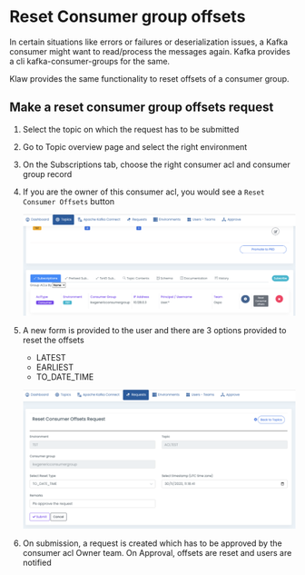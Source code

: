 # Reset Consumer group offsets

In certain situations like errors or failures or deserialization issues, a Kafka consumer might want to read/process the
messages again. Kafka provides a cli kafka-consumer-groups for the same.

Klaw provides the same functionality to reset offsets of a consumer group.

## Make a reset consumer group offsets request

1. Select the topic on which the request has to be submitted

2. Go to Topic overview page and select the right environment

3. On the Subscriptions tab, choose the right consumer acl and consumer group record

4. If you are the owner of this consumer acl, you would see a `Reset Consumer Offsets` button

   ![image](../../../static/images/operational/reset-offsets1.png)

5. A new form is provided to the user and there are 3 options provided to reset the offsets

   - LATEST
   - EARLIEST
   - TO_DATE_TIME

   ![image](../../../static/images/operational/reset-offsets2.png)

6. On submission, a request is created which has to be approved by the consumer acl Owner team. On Approval, offsets are
   reset and users are notified
